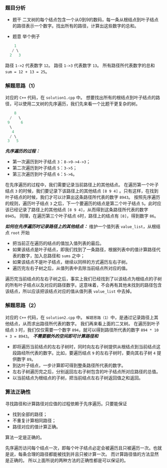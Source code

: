 ### 题目分析
* 题干
二叉树的每个结点包含一个从0到9的数码，每一条从根结点到叶子结点的路径表示一个数字。找出所有的路径，计算出这些数字的总和。

* 题意
举个例子
```cpp
	1
   / \
  2   3
```
路径 `1->2` 代表数字 `12`。
路径 `1->3` 代表数字 `13`。
所有路径所代表数字的总和 `sum = 12 + 13 = 25`。

### 解题思路（1）
对应的 `C++` 代码，在 `solution1.cpp` 中。
想要找出所有的根结点到叶子结点的路径，可以使用二叉树的先序遍历，我们先来看一个比题干更复杂的树。
```cpp
	8
  /   \
 9     6
  \
   4
  / \
 3   5
```
***先序遍历的过程：***
* 第一次遍历到叶子结点 `3`：`8->9->4->3`；
* 第二次遍历到叶子结点 `5`：`3->5`；
* 第三次遍历到叶子结点 `6`：`5->6`。

在先序遍历的过程中，我们需要记录当前路径上的其他结点。
在遍历第一个叶子结点 `3` 的时候，我们要记录下该路径上的其他结点 `[8 9 4]` 。只有这样，在找到叶子结点的时候，我们才可以计算出这条路径所代表的数字 `8943`。
按照先序遍历的规则，遍历叶子结点 `3` 之后，下一个要遍历的结点是第二个叶子结点 `5`。此时应该已经记录了路径上的其他结点 `[8 9 4]`，从而得到这条路径所代表的数字 `8945`。
同理，在遍历第三个叶子结点 `6`时，路径上的结点有 `[8]`，得到数字 `86`。

***如何在先序遍历时记录路径上的其他结点：***
维护一个值列表 `value_list`，从根结点 `root` 开始
* 把当前正在遍历的结点的值加入值列表的最后。
* 如果该结点是叶子结点，即我们找到了一条路径，根据列表中的值计算路径代表的数字，加入总路径和 `sums` 之中；
* 如果该结点不是叶子结点，继续以同样的方式遍历左右子树。
* 遍历完左右子树之后，从值列表中去除当前结点所对应的值。

遍历完当前结点的左右子树之后，事实上我们已经找到了以该结点为根结点的子树的所有叶子结点以及对应的路径数字。这意味着，不会再有其他未找到的路径包含该结点，所以应该把该结点对应的值从值列表 `value_list` 中去掉。

### 解题思路（2）
对应的 `C++` 代码，在 `solution2.cpp` 中。
`解题思路（1）`中，是通过记录路径上其他结点，从而求出路径所代表的数字。
我们再来看上面的二叉树。
在遍历到叶子结点 `3` 时，我们仅仅需要一个数字 `894`，就可以得到路径所代表的数字 `894 * 10 + 3 = 8943`。
***不需要额外的空间即可计算路径和***
* 即将遍历当前结点的左右子树时，同时向左右子树提供从根结点到当前结点这段路经所代表的数字。比如，要遍历结点 `9` 的左右子树时，要向其右子树 `4` 提供数字 `89`。
* 到达叶子结点，一步计算即可得到整条路径所代表的数字。
* 左右子树遍历完之后，分别返回左右子树包含的叶子结点所对应路径的总值。
* 以当前结点为根结点的子树，把当前结点左右子树返回值之和返回。

### 算法正确性
寻找路径和计算路径对应值的过程依赖于先序遍历。只要能保证
* 找到全部的路径；
* 不重复计算相同路径；
* 路径对应的值计算正确。

算法一定是正确的。

先序遍历访问每个结点一次，即每个叶子结点必定会被遍历且只被遍历一次。也就是说，每条合理的路径都能被找到并且只被计算一次。
而计算路径值的方法显然是正确的。
所以上面所说的两种方法的正确性都是可以保证的。